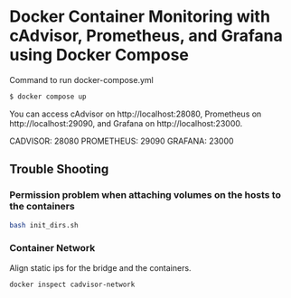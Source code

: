 # Docker Container Monitoring with cAdvisor, Prometheus, and Grafana using Docker Compose
Command to run docker-compose.yml
```bash
$ docker compose up
```

You can access cAdvisor on http://localhost:28080, Prometheus on http://localhost:29090, and Grafana on http://localhost:23000.

CADVISOR: 28080
PROMETHEUS: 29090
GRAFANA: 23000


## Trouble Shooting

### Permission problem when attaching volumes on the hosts to the containers

```bash
bash init_dirs.sh
```

### Container Network 

Align static ips for the bridge and the containers.

```bash
docker inspect cadvisor-network
```
